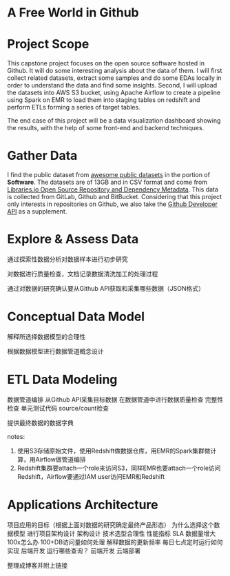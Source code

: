 # A Free World in Github

# Project Scope

This capstone project focuses on the open source software hosted in Github. It will do some interesting analysis about the data of them. I will first collect related datasets, extract some samples and do some EDAs locally in order to understand the data and find some insights. Second, I will upload the datasets into AWS S3 bucket, using Apache Airflow to create a pipeline using Spark on EMR to load them into staging tables on redshift and perform ETLs forming a series of target tables. 

The end case of this project will be a data visualization dashboard showing the results, with the help of some front-end and backend techniques.

# Gather Data

I find the public dataset from [awesome public datasets](https://github.com/awesomedata/awesome-public-datasets) in the portion of **Software**. The datasets are of 13GB and in CSV format and come from [Libraries.io Open Source Repository and Dependency Metadata](https://zenodo.org/record/1068916). This data is collected from GitLab, Github and BitBucket. Considering that this project only interests in repositories on Github, we also take the [Github Developer API](https://developer.github.com/v3/) as a supplement.

# Explore & Assess Data

通过探索性数据分析对数据样本进行初步研究

对数据进行质量检查，文档记录数据清洗加工的处理过程

通过对数据的研究确认要从Github API获取和采集哪些数据（JSON格式）

# Conceptual Data Model

解释所选择数据模型的合理性

根据数据模型进行数据管道概念设计

# ETL Data Modeling

数据管道编排
    从Github API采集目标数据
    在数据管道中进行数据质量检查
        完整性检查
        单元测试代码
        source/count检查

提供最终数据的数据字典

notes:
1. 使用S3存储原始文件，使用Redshift做数据仓库，用EMR的Spark集群做计算，用Airflow做管道编排
2. Redshift集群要attach一个role来访问S3，同样EMR也要attach一个role访问Redshift，Airflow要通过IAM user访问EMR和Redshift

# Applications Architecture

项目应用的目标（根据上面对数据的研究确定最终产品形态）
    为什么选择这个数据模型
进行项目架构设计
    架构设计
    技术选型合理性
    性能指标
        SLA
        数据量增大100x怎么办
        100+DB访问量如何处理
    解释数据的更新频率
    每日七点定时运行如何实现
    后端开发
        运行哪些查询？
    前端开发
    云端部署

整理成博客并附上链接


